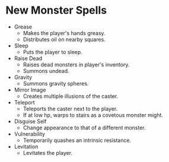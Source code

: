 # New Monster Spells
- Grease
  - Makes the player's hands greasy.
  - Distributes oil on nearby squares.
- Sleep
  - Puts the player to sleep.
- Raise Dead
  - Raises dead monsters in player's inventory.
  - Summons undead.
- Gravity
  - Summons gravity spheres.
- Mirror Image
  - Creates multiple illusions of the caster.
- Teleport
  - Teleports the caster next to the player.
  - If at low hp, warps to stairs as a covetous monster might.
- Disguise Self
  - Change appearance to that of a different monster.
- Vulnerability
  - Temporarily quashes an intrinsic resistance.
- Levitation
  - Levitates the player.